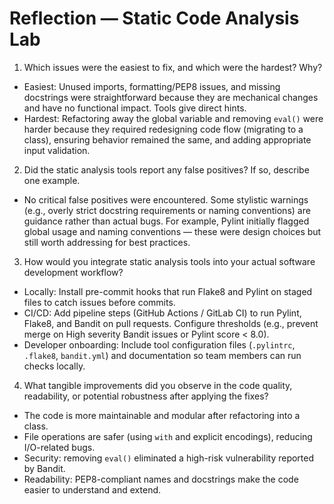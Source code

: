 # Reflection — Static Code Analysis Lab


1. Which issues were the easiest to fix, and which were the hardest? Why?


- Easiest: Unused imports, formatting/PEP8 issues, and missing docstrings were straightforward because they are mechanical changes and have no functional impact. Tools give direct hints.
- Hardest: Refactoring away the global variable and removing `eval()` were harder because they required redesigning code flow (migrating to a class), ensuring behavior remained the same, and adding appropriate input validation.


2. Did the static analysis tools report any false positives? If so, describe one example.


- No critical false positives were encountered. Some stylistic warnings (e.g., overly strict docstring requirements or naming conventions) are guidance rather than actual bugs. For example, Pylint initially flagged global usage and naming conventions — these were design choices but still worth addressing for best practices.


3. How would you integrate static analysis tools into your actual software development workflow?


- Locally: Install pre-commit hooks that run Flake8 and Pylint on staged files to catch issues before commits.
- CI/CD: Add pipeline steps (GitHub Actions / GitLab CI) to run Pylint, Flake8, and Bandit on pull requests. Configure thresholds (e.g., prevent merge on High severity Bandit issues or Pylint score < 8.0).
- Developer onboarding: Include tool configuration files (`.pylintrc`, `.flake8`, `bandit.yml`) and documentation so team members can run checks locally.


4. What tangible improvements did you observe in the code quality, readability, or potential robustness after applying the fixes?


- The code is more maintainable and modular after refactoring into a class.
- File operations are safer (using `with` and explicit encodings), reducing I/O-related bugs.
- Security: removing `eval()` eliminated a high-risk vulnerability reported by Bandit.
- Readability: PEP8-compliant names and docstrings make the code easier to understand and extend.